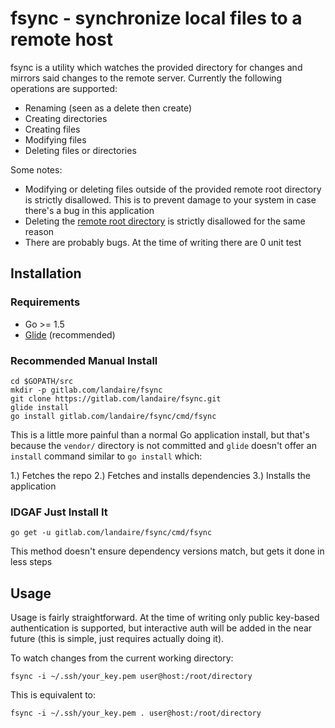 # fsync - synchronize local files to a remote host

fsync is a utility which watches the provided directory for changes and
mirrors said changes to the remote server. Currently the following operations
are supported:

- Renaming (seen as a delete then create)
- Creating directories
- Creating files
- Modifying files
- Deleting files or directories

Some notes:

- Modifying or deleting files outside of the provided remote root directory
is strictly disallowed. This is to prevent damage to your system in case there's
a bug in this application
- Deleting the [remote root directory](https://twitter.com/landaire/status/704577312893743104) is strictly disallowed for the same reason
- There are probably bugs. At the time of writing there are 0 unit test

## Installation

### Requirements

- Go >= 1.5
- [Glide](http://glide.sh/) (recommended)

### Recommended Manual Install

```
cd $GOPATH/src
mkdir -p gitlab.com/landaire/fsync
git clone https://gitlab.com/landaire/fsync.git
glide install
go install gitlab.com/landaire/fsync/cmd/fsync
```

This is a little more painful than a normal Go application install, but that's
because the `vendor/` directory is not committed and `glide` doesn't offer
an `install` command similar to `go install` which:

1.) Fetches the repo
2.) Fetches and installs dependencies
3.) Installs the application

### IDGAF Just Install It

```
go get -u gitlab.com/landaire/fsync/cmd/fsync
```

This method doesn't ensure dependency versions match, but gets it done in less steps

## Usage

Usage is fairly straightforward. At the time of writing only public key-based
authentication is supported, but interactive auth will be added in the near
future (this is simple, just requires actually doing it).

To watch changes from the current working directory:

`fsync -i ~/.ssh/your_key.pem user@host:/root/directory`

This is equivalent to:

`fsync -i ~/.ssh/your_key.pem . user@host:/root/directory`
